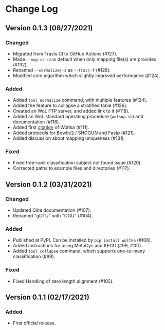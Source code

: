 # Change Log

## Version 0.1.3 (08/27/2021)

### Changed
- Migrated from Travis CI to GitHub Actions (#127).
- Made `--map-as-rank` default when only mapping file(s) are provided (#132).
- Renamed `--normalize|-z` as `--frac|-f` (#128).
- Modified core algorithm which slightly improved performance (#124).

### Added
- Added `tool normalize` command, with multiple features (#124).
- Added the feature to collapse a stratified table (#126).
- Created an WoL FTP server, and added link to it (#118).
- Added an WoL standard operating procedure (`wolsop.sh`) and documentation (#116).
- Added first [citation](https://www.biorxiv.org/content/10.1101/2021.04.04.438427v1.abstract) of Woltka (#111).
- Added protocols for Bowtie2 / SHOGUN and Fastp (#121).
- Added discussion about mapping uniqueness (#131).

### Fixed
- Fixed free-rank classification subject not found issue (#120).
- Corrected paths to example files and directories (#117).


## Version 0.1.2 (03/31/2021)

### Changed
- Updated Qiita documentation (#107).
- Renamed "gOTU" with "OGU" (#104).

### Added
- Published at PyPI. Can be installed by `pip install woltka` (#108).
- Added instructions for using MetaCyc and KEGG (#99, #101).
- Added `tool collapse` command, which supports one-to-many classification (#99).

### Fixed
- Fixed Handling of zero length alignment (#105).


## Version 0.1.1 (02/17/2021)

### Added
- First official release.

